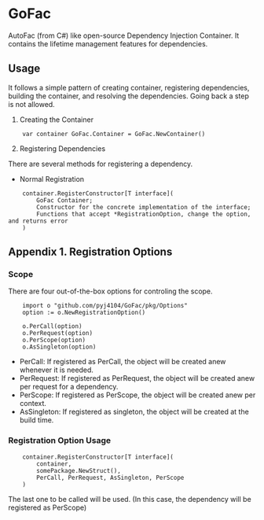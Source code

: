 # GoFac

AutoFac (from C#) like open-source Dependency Injection Container. It contains the lifetime management features for dependencies.

## Usage

It follows a simple pattern of creating container, registering dependencies, building the container, and resolving the dependencies. Going back a step is not allowed.

1. Creating the Container

```golang
    var container GoFac.Container = GoFac.NewContainer()
```

2. Registering Dependencies

There are several methods for registering a dependency.

  * Normal Registration

```golang
    container.RegisterConstructor[T interface](
        GoFac Container;
        Constructor for the concrete implementation of the interface;
        Functions that accept *RegistrationOption, change the option, and returns error
    )
```

## Appendix 1. Registration Options

### Scope

There are four out-of-the-box options for controling the scope.

```golang
    import o "github.com/pyj4104/GoFac/pkg/Options"
	option := o.NewRegistrationOption()

    o.PerCall(option)
    o.PerRequest(option)
    o.PerScope(option)
    o.AsSingleton(option)
```

* PerCall: If registered as PerCall, the object will be created anew whenever it is needed.
* PerRequest: If registered as PerRequest, the object will be created anew per request for a dependency.
* PerScope: If registered as PerScope, the object will be created anew per context.
* AsSingleton: If registered as singleton, the object will be created at the build time.

### Registration Option Usage

```golang
    container.RegisterConstructor[T interface](
        container,
        somePackage.NewStruct(),
        PerCall, PerRequest, AsSingleton, PerScope
    )
```

The last one to be called will be used. (In this case, the dependency will be registered as PerScope)
